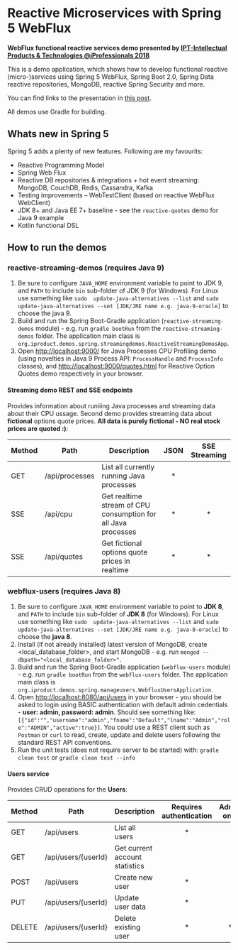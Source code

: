 # Reactive Microservices with Spring 5 WebFlux

**WebFlux functional reactive services demo presented by [IPT-Intellectual Products & Technologies @jProfessionals 2018](http://iproduct.org/en/presentation-winter-edition-2018-jprofessionals/)**

This is a demo application, which shows how to develop functional reactive (micro-)services using Spring 5 WebFlux, Spring Boot 2.0, Spring Data reactive repositories, MongoDB, reactive Spring Security and more.

You can find links to the presentation in [this post](https://www.slideshare.net/Trayan_Iliev/microservices-with-spring-5-webflux-jprofessionals).

All demos use Gradle for building.

## Whats new in Spring 5

Spring 5 adds a plenty of new features. Following are my favourits:
- Reactive Programming Model
- Spring Web Flux
- Reactive DB repositories & integrations + hot event streaming: MongoDB, CouchDB, Redis, Cassandra, Kafka
- Testing improvements – WebTestClient (based on reactive WebFlux WebClient)
- JDK 8+ and Java EE 7+ baseline - see the `reactive-quotes` demo for Java 9 example
- Kotlin functional DSL


## How to run the demos

### reactive-streaming-demos (requires Java 9)

1. Be sure to configure `JAVA_HOME` environment variable to point to JDK 9, and `PATH` to include `bin` sub-folder of JDK 9 (for Windows). For Linux use something like `sudo  update-java-alternatives --list` and `sudo  update-java-alternatives --set [JDK/JRE name e.g. java-9-oracle]` to choose the java 9.
2. Build and run the Spring Boot-Gradle application (`reactive-streaming-demos` module) - e.g. run `gradle bootRun` from the `reactive-streaming-demos` folder. The application main class is `org.iproduct.demos.spring.streamingdemos.ReactiveStreamingDemosApp`.
3. Open [http://localhost:9000/](http://localhost:9000/) for Java Processes CPU Profiling demo (using novelties in Java 9 Process API:  `ProcessHandle` and `ProcessInfo` classes), and [http://localhost:9000/quotes.html](http://localhost:9000/quotes.html) for Reactive Option Quotes demo respectively in your browser.


#### Streaming demo REST and SSE endpoints
Provides information about runiiing Java processes and streaming data about their CPU ussage. Second demo provides streaming data about **fictional** options quote prices. **All data is purely fictional - NO real stock prices are quoted :)**:

Method	| Path	| Description	| JSON | SSE Streaming
------------- | ------------------------- | ------------- |:-------------:|:-------------:|
GET	| /api/processes	| List all currently running Java processes	   |  	*  |  
SSE	| /api/cpu	| Get realtime stream of CPU consumption for all Java processes |   * |  *
SSE	| /api/quotes	| Get fictional options quote prices in realtime  |   * |  *


### webflux-users (requires Java 8)

1. Be sure to configure `JAVA_HOME` environment variable to point to **JDK 8**, and `PATH` to include `bin` sub-folder of **JDK 8** (for Windows). For Linux use something like `sudo  update-java-alternatives --list` and `sudo  update-java-alternatives --set [JDK/JRE name e.g. java-8-oracle]` to choose the **java 8**.
2. Install (if not already installed) latest version of MongoDB, create <local_database_folder>, and start MongoDB - e.g. run `mongod --dbpath="<local_database_folder>"`.
3. Build and run the Spring Boot-Gradle application (`webflux-users` module) - e.g. run `gradle bootRun` from the `webflux-users` folder. The application main class is `org.iproduct.demos.spring.manageusers.WebfluxUsersApplication`.
4. Open [http://localhost:8080/api/users](http://localhost:8080/api/users) in your browser - you should be asked to login using BASIC authentication with default admin cedentials - **user: admin, password: admin**. Should see something like: 
`[{"id":"","username":"admin","fname":"Default","lname":"Admin","role":"ADMIN","active":true}]`. You could use a REST client such as `Postman` or `curl` to read, create, update and delete users following the standard REST API conventions.
5. Run the unit tests (does not require server to be started) with: `gradle clean test` or `gradle clean test --info`


#### Users service
Provides CRUD operations for the **Users**:

Method	| Path	| Description	| Requires authentication | Admin only
------------- | ------------------------- | ------------- |:-------------:|:-------------:|
GET	| /api/users	| List all users	          |  	*  |  
GET	| /api/users/{userId}	| Get current account statistics	|    |  
POST	| /api/users	| Create new user	|  *  |  
PUT	| /api/users/{userId}	| Update user data	|  *  |  
DELETE | /api/users/{userId}	| Delete existing user	|  *  |  * 
